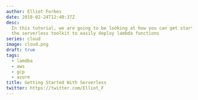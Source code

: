 ```yaml
---
author: Elliot Forbes
date: 2018-02-24T12:40:37Z
desc:
  In this tutorial, we are going to be looking at how you can get started with
  the serverless toolkit to easily deploy lambda functions
series: cloud
image: cloud.png
draft: true
tags:
  - lamdba
  - aws
  - gcp
  - azure
title: Getting Started With Serverless
twitter: https://twitter.com/Elliot_F
---
```

